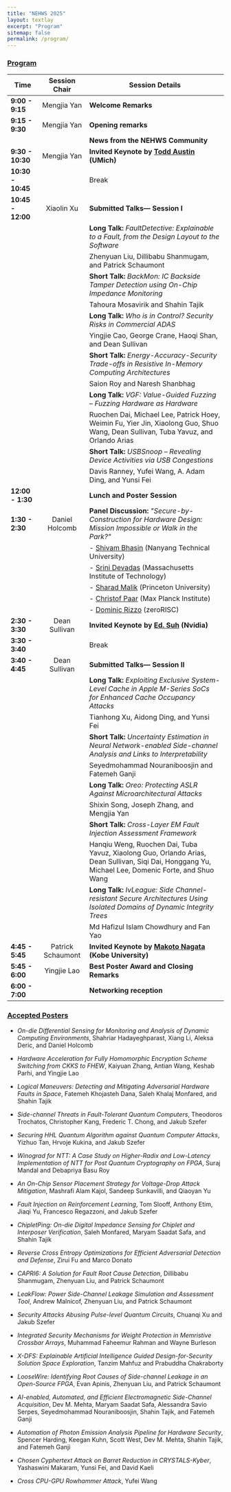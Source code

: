 ```yaml
---
title: "NEHWS 2025"
layout: textlay
excerpt: "Program"
sitemap: false
permalink: /program/
---
```


<style>
  #textid table th:nth-child(1),
  #textid table td:nth-child(1) {
    width: 10%;
    white-space: nowrap;
  }

  #textid table th:nth-child(2),
  #textid table td:nth-child(2) {
    width: 15%;
  }

  #textid table th:nth-child(3),
  #textid table td:nth-child(3) {
    width: 75%;
  }
</style>

### **[Program](/images/NEHWS_25_Program_01.pdf)** ###

| Time                      | Session Chair          | Session Details                                                                                             |
| ------------------------- | :--------------------: | ----------------------------------------------------------------------------------------------------------- |
| **9:00 - 9:15**           | Mengjia Yan                    | **Welcome Remarks**                                                                                         |
| **9:15 - 9:30**           | Mengjia Yan                    | **Opening remarks**                                                                                         |
|                           |                        | **News from the NEHWS Community**                                                                           |
| **9:30 - 10:30**          | Mengjia Yan                    | **Invited Keynote by [Todd Austin](/speakers#todd-austin) (UMich)**                                                                  |
| **10:30 - 10:45**         |                        | Break                                                                                                       |
| **10:45 - 12:00**         | Xiaolin Xu                    | **Submitted Talks— Session I**                                                                              |
|                           |                        | **Long Talk:** *FaultDetective: Explainable to a Fault, from the Design Layout to the Software*             |
|                           |                        | Zhenyuan Liu, Dillibabu Shanmugam, and Patrick Schaumont                                                    |
|                           |                        | **Short Talk:** *BackMon: IC Backside Tamper Detection using On-Chip Impedance Monitoring*                  |
|                           |                        | Tahoura Mosavirik and Shahin Tajik                                                                          |
|                           |                        | **Long Talk:** *Who is in Control? Security Risks in Commercial ADAS*                                       |
|                           |                        | Yingjie Cao, George Crane, Haoqi Shan, and Dean Sullivan                                                    |
|                           |                        | **Short Talk:** *Energy-Accuracy-Security Trade-offs in Resistive In-Memory Computing Architectures*        |
|                           |                        | Saion Roy and Naresh Shanbhag                                                                               |
|                           |                        | **Long Talk:** *VGF: Value-Guided Fuzzing – Fuzzing Hardware as Hardware*                                   |
|                           |                        | Ruochen Dai, Michael Lee, Patrick Hoey, Weimin Fu, Yier Jin, Xiaolong Guo, Shuo Wang, Dean Sullivan, Tuba Yavuz, and Orlando Arias |
|                           |                        | **Short Talk:** *USBSnoop – Revealing Device Activities via USB Congestions*                                |
|                           |                        | Davis Ranney, Yufei Wang, A. Adam Ding, and Yunsi Fei                                                        |
| **12:00 - 1:30**          |                        | **Lunch and Poster Session**                                                                                |
| **1:30 - 2:30**           | Daniel Holcomb         | **Panel Discussion:** *"Secure-by-Construction for Hardware Design: Mission Impossible or Walk in the Park?"* |
|                           |                        | - [Shivam Bhasin](/speakers#shivam-bhasim) (Nanyang Technical University)                                                              |
|                           |                        | - [Srini Devadas](/speakers#srini-devadas) (Massachusetts Institute of Technology)                                                     |
|                           |                        | - [Sharad Malik](/speakers#sharad-malik) (Princeton University)                                                                       |
|                           |                        | - [Christof Paar](/speakers#chris-paar) (Max Planck Institute)                                                                      |
|                           |                        | - [Dominic Rizzo](/speakers#dom-rizzo) (zeroRISC)                                                                                  |
| **2:30 - 3:30**           | Dean Sullivan                    | **Invited Keynote by [Ed. Suh](/speakers#ed-suh) (Nvidia)**                                                                     |
| **3:30 - 3:40**           |                        | Break                                                                                                       |
| **3:40 - 4:45**           | Dean Sullivan                    | **Submitted Talks— Session II**                                                                             |
|                           |                        | **Long Talk:** *Exploiting Exclusive System-Level Cache in Apple M-Series SoCs for Enhanced Cache Occupancy Attacks* |
|                           |                        | Tianhong Xu, Aidong Ding, and Yunsi Fei                                                                     |
|                           |                        | **Short Talk:** *Uncertainty Estimation in Neural Network-enabled Side-channel Analysis and Links to Interpretability* |
|                           |                        | Seyedmohammad Nouraniboosjin and Fatemeh Ganji                                                           |
|                           |                        | **Long Talk:** *Oreo: Protecting ASLR Against Microarchitectural Attacks*                                 |
|                           |                        | Shixin Song, Joseph Zhang, and Mengjia Yan                                                                 |
|                           |                        | **Short Talk:** *Cross-Layer EM Fault Injection Assessment Framework*                                       |
|                           |                        | Hanqiu Weng, Ruochen Dai, Tuba Yavuz, Xiaolong Guo, Orlando Arias, Dean Sullivan, Siqi Dai, Honggang Yu, Michael Lee, Domenic Forte, and Shuo Wang |
|                           |                        | **Long Talk:** *IvLeague: Side Channel-resistant Secure Architectures Using Isolated Domains of Dynamic Integrity Trees* |
|                           |                        | Md Hafizul Islam Chowdhury and Fan Yao                                                                       |
| **4:45 - 5:45**           | Patrick Schaumont                    | **Invited Keynote by [Makoto Nagata](/speakers#makoto-nagata) (Kobe University)**                                                      |
| **5:45 - 6:00**           | Yingjie Lao            | **Best Poster Award and Closing Remarks**                                                                   |
| **6:00 - 7:00**           |                        | **Networking reception**                                                                                    |

### **[Accepted Posters](/images/Accepted-Posters.pdf)** ###

- *On-die Differential Sensing for Monitoring and Analysis of Dynamic Computing Environments*, Shahriar Hadayeghparast, Xiang Li, Aleksa Deric, and Daniel Holcomb

- *Hardware Acceleration for Fully Homomorphic Encryption Scheme Switching from CKKS to FHEW*, Kaiyuan Zhang, Antian Wang, Keshab Parhi, and Yingjie Lao

- *Logical Maneuvers: Detecting and Mitigating Adversarial Hardware Faults in Space*, Fatemeh Khojasteh Dana, Saleh Khalaj Monfared, and Shahin Tajik

- *Side-channel Threats in Fault-Tolerant Quantum Computers*, Theodoros Trochatos, Christopher Kang, Frederic T. Chong, and Jakub Szefer

- *Securing HHL Quantum Algorithm against Quantum Computer Attacks*, Yizhuo Tan, Hrvoje Kukina, and Jakub Szefer

- *Winograd for NTT: A Case Study on Higher-Radix and Low-Latency Implementation of NTT for Post Quantum Cryptography on FPGA*, Suraj Mandal and Debapriya Basu Roy

- *An On-Chip Sensor Placement Strategy for Voltage-Drop Attack Mitigation*, Mashrafi Alam Kajol, Sandeep Sunkavilli, and Qiaoyan Yu

- *Fault Injection on Reinforcement Learning*, Tom Slooff, Anthony Etim, Jiaqi Yu, Francesco Regazzoni, and Jakub Szefer

- *ChipletPing: On-die Digital Impedance Sensing for Chiplet and Interposer Verification*, Saleh Monfared, Maryam Saadat Safa, and Shahin Tajik

- *Reverse Cross Entropy Optimizations for Efficient Adversarial Detection and Defense*, Zirui Fu and Marco Donato

- *CAPRI6: A Solution for Fault Root Cause Detection*, Dillibabu Shanmugam, Zhenyuan Liu, and Patrick Schaumont

- *LeakFlow: Power Side-Channel Leakage Simulation and Assessment Tool*, Andrew Malnicof, Zhenyuan Liu, and Patrick Schaumont

- *Security Attacks Abusing Pulse-level Quantum Circuits*, Chuanqi Xu and Jakub Szefer

- *Integrated Security Mechanisms for Weight Protection in Memristive Crossbar Arrays*, Muhammad Faheemur Rahman and Wayne Burleson

- *X-DFS: Explainable Artificial Intelligence Guided Design-for-Security Solution Space Exploration*, Tanzim Mahfuz and Prabuddha Chakraborty

- *LooseWire: Identifying Root Causes of Side-channel Leakage in an Open-Source FPGA*, Evan Apinis, Zhenyuan Liu, and Patrick Schaumont

- *AI-enabled, Automated, and Efficient Electromagnetic Side-Channel Acquisition*, Dev M. Mehta, Maryam Saadat Safa, Alessandra Savio Serpes, Seyedmohammad Nouraniboosjin, Shahin Tajik, and Fatemeh Ganji

- *Automation of Photon Emission Analysis Pipeline for Hardware Security*, Spencer Harding, Keegan Kuhn, Scott West, Dev M. Mehta, Shahin Tajik, and Fatemeh Ganji

- *Chosen Cyphertext Attack on Barret Reduction in CRYSTALS-Kyber*, Yashaswini Makaram, Yunsi Fei, and David Kaeli

- *Cross CPU-GPU Rowhammer Attack*, Yufei Wang